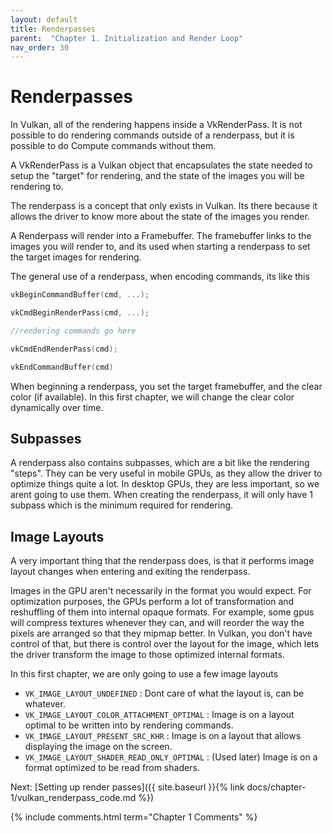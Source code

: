 ```yaml
---
layout: default
title: Renderpasses
parent:  "Chapter 1. Initialization and Render Loop"
nav_order: 30
---
```



# Renderpasses
In Vulkan, all of the rendering happens inside a VkRenderPass. It is not possible to do rendering commands outside of a renderpass, but it is possible to do Compute commands without them.

A VkRenderPass is a Vulkan object that encapsulates the state needed to setup the "target" for rendering, and the state of the images you will be rendering to. 

The renderpass is a concept that only exists in Vulkan. Its there because it allows the driver to know more about the state of the images you render.

A Renderpass will render into a Framebuffer. The framebuffer links to the images you will render to, and its used when starting a renderpass to set the target images for rendering.

The general use of a renderpass, when encoding commands, its like this

```cpp
vkBeginCommandBuffer(cmd, ...);

vkCmdBeginRenderPass(cmd, ...);

//rendering commands go here

vkCmdEndRenderPass(cmd);

vkEndCommandBuffer(cmd)
```

When beginning a renderpass, you set the target framebuffer, and the clear color (if available). In this first chapter, we will change the clear color dynamically over time.

## Subpasses
A renderpass also contains subpasses, which are a bit like the rendering "steps". They can be very useful in mobile GPUs, as they allow the driver to optimize things quite a lot. 
In desktop GPUs, they are less important, so we arent going to use them. When creating the renderpass, it will only have 1 subpass which is the minimum required for rendering.

## Image Layouts
A very important thing that the renderpass does, is that it performs image layout changes when entering and exiting the renderpass.

Images in the GPU aren't necessarily in the format you would expect. For optimization purposes, the GPUs perform a lot of transformation and reshuffling of them into internal opaque formats. For example, some gpus will compress textures whenever they can, and will reorder the way the pixels are arranged so that they mipmap better.
In Vulkan, you don't have control of that, but there is control over the layout for the image, which lets the driver transform the image to those optimized internal formats.

In this first chapter, we are only going to use a few image layouts

- `VK_IMAGE_LAYOUT_UNDEFINED` : Dont care of what the layout is, can be whatever.
- `VK_IMAGE_LAYOUT_COLOR_ATTACHMENT_OPTIMAL` : Image is on a layout optimal to be written into by rendering commands.
- `VK_IMAGE_LAYOUT_PRESENT_SRC_KHR` : Image is on a layout that allows displaying the image on the screen.
- `VK_IMAGE_LAYOUT_SHADER_READ_ONLY_OPTIMAL` : (Used later) Image is on a format optimized to be read from shaders.

Next: [Setting up render passes]({{ site.baseurl }}{% link docs/chapter-1/vulkan_renderpass_code.md %})

{% include comments.html term="Chapter 1 Comments" %}
